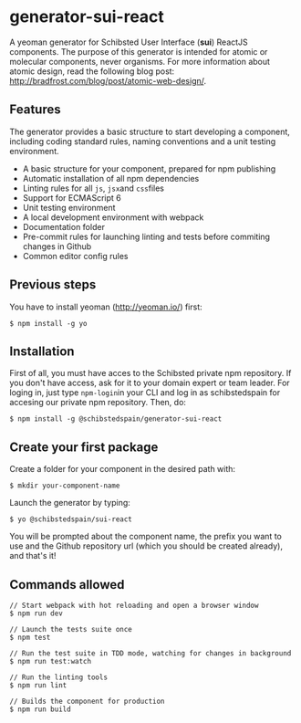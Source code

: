 # generator-sui-react
A yeoman generator for Schibsted User Interface (**sui**) ReactJS components. The purpose of this generator is intended for atomic or molecular components, never organisms. For more information about atomic design, read the following blog post: http://bradfrost.com/blog/post/atomic-web-design/. 

## Features
The generator provides a basic structure to start developing a component, including coding standard rules, naming conventions and a unit testing environment. 
* A basic structure for your component, prepared for npm publishing
* Automatic installation of all npm dependencies
* Linting rules for all ```js```, ```jsx```and ```css```files
* Support for ECMAScript 6
* Unit testing environment
* A local development environment with webpack
* Documentation folder
* Pre-commit rules for launching linting and tests before commiting changes in Github
* Common editor config rules

## Previous steps
You have to install yeoman (http://yeoman.io/) first:
````
$ npm install -g yo
````

## Installation
First of all, you must have acces to the Schibsted private npm repository. If you don't have access, ask for it to your domain expert or team leader. 
For loging in, just type ```npm-login```in your CLI and log in as schibstedspain for accesing our private npm repository. Then, do:
```
$ npm install -g @schibstedspain/generator-sui-react
```

## Create your first package
Create a folder for your component in the desired path with:
```
$ mkdir your-component-name
```
Launch the generator by typing:
```
$ yo @schibstedspain/sui-react
```
You will be prompted about the component name, the prefix you want to use and the Github repository url (which you should be created already), and that's it!
## Commands allowed
```
// Start webpack with hot reloading and open a browser window
$ npm run dev 

// Launch the tests suite once
$ npm test

// Run the test suite in TDD mode, watching for changes in background
$ npm run test:watch

// Run the linting tools
$ npm run lint

// Builds the component for production
$ npm run build 
```
